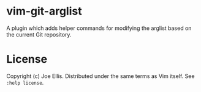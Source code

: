 # vim-git-arglist

A plugin which adds helper commands for modifying the arglist based on the
current Git repository.

# License

Copyright (c) Joe Ellis. Distributed under the same terms as Vim itself. See
`:help license`.
